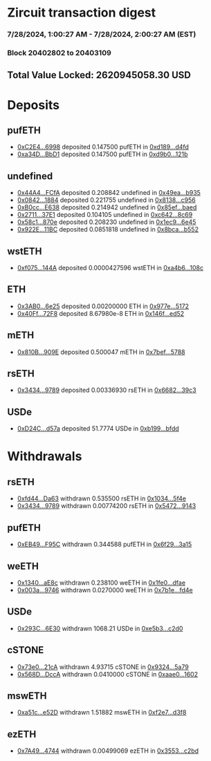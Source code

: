 # Zircuit transaction digest
### 7/28/2024, 1:00:27 AM - 7/28/2024, 2:00:27 AM (EST)
### Block 20402802 to 20403109

## Total Value Locked: 2620945058.30 USD

# Deposits
## pufETH
- [0xC2E4...6998](https://etherscan.io/address/0xC2E47aBd5568E2ddb41eB9a043C9a3E40A916998) deposited 0.147500 pufETH in [0xd189...d4fd](https://etherscan.io/tx/0xC2E47aBd5568E2ddb41eB9a043C9a3E40A916998)
- [0xa34D...BbD1](https://etherscan.io/address/0xa34Dd7F9978DaD868662F7Ff305EbFC25413BbD1) deposited 0.147500 pufETH in [0xd9b0...121b](https://etherscan.io/tx/0xa34Dd7F9978DaD868662F7Ff305EbFC25413BbD1)
## undefined
- [0x44A4...FCfA](https://etherscan.io/address/0x44A4a20fB54Fa3D72FFAE4411FE64421FD3EFCfA) deposited 0.208842 undefined in [0x49ea...b935](https://etherscan.io/tx/0x44A4a20fB54Fa3D72FFAE4411FE64421FD3EFCfA)
- [0x0842...1884](https://etherscan.io/address/0x0842a37Ad117E54bcF55DBAd8D25464343931884) deposited 0.221755 undefined in [0x8138...c956](https://etherscan.io/tx/0x0842a37Ad117E54bcF55DBAd8D25464343931884)
- [0xB0cc...E638](https://etherscan.io/address/0xB0cce1DE2A11E2dF10a4Dfd3fa2848a00CfCE638) deposited 0.214942 undefined in [0x85ef...baed](https://etherscan.io/tx/0xB0cce1DE2A11E2dF10a4Dfd3fa2848a00CfCE638)
- [0x2711...37E1](https://etherscan.io/address/0x27114BaE2E325EBD6aA798d47274137D42C237E1) deposited 0.104105 undefined in [0xc642...8c69](https://etherscan.io/tx/0x27114BaE2E325EBD6aA798d47274137D42C237E1)
- [0x58c1...870e](https://etherscan.io/address/0x58c15bdd984D48a0a9Ef8327db02486421E3870e) deposited 0.208230 undefined in [0x1ec9...6e45](https://etherscan.io/tx/0x58c15bdd984D48a0a9Ef8327db02486421E3870e)
- [0x922E...11BC](https://etherscan.io/address/0x922EDc4Cb63c8F10a72a52B36Ddc7f5CA6e111BC) deposited 0.0851818 undefined in [0x8bca...b552](https://etherscan.io/tx/0x922EDc4Cb63c8F10a72a52B36Ddc7f5CA6e111BC)
## wstETH
- [0xf075...144A](https://etherscan.io/address/0xf075F1A0cA854871b4D81530d84003bB05cE144A) deposited 0.0000427596 wstETH in [0xa4b6...108c](https://etherscan.io/tx/0xf075F1A0cA854871b4D81530d84003bB05cE144A)
## ETH
- [0x3AB0...6e25](https://etherscan.io/address/0x3AB0c8FA461aFB34C3590E16afE294d2677C6e25) deposited 0.00200000 ETH in [0x977e...5172](https://etherscan.io/tx/0x3AB0c8FA461aFB34C3590E16afE294d2677C6e25)
- [0x40Ff...72F8](https://etherscan.io/address/0x40FffF2180909FC2aB0A81639CCA3820cA4172F8) deposited 8.67980e-8 ETH in [0x146f...ed52](https://etherscan.io/tx/0x40FffF2180909FC2aB0A81639CCA3820cA4172F8)
## mETH
- [0x810B...909E](https://etherscan.io/address/0x810B20A2Fb24826A30cd69C076E0d7EC30Bf909E) deposited 0.500047 mETH in [0x7bef...5788](https://etherscan.io/tx/0x810B20A2Fb24826A30cd69C076E0d7EC30Bf909E)
## rsETH
- [0x3434...9789](https://etherscan.io/address/0x34349c5569e7B846c3558961552D2202760A9789) deposited 0.00336930 rsETH in [0x6682...39c3](https://etherscan.io/tx/0x34349c5569e7B846c3558961552D2202760A9789)
## USDe
- [0xD24C...d57a](https://etherscan.io/address/0xD24Cfe2d0fa81369ca6291c28ac5426e16B6d57a) deposited 51.7774 USDe in [0xb199...bfdd](https://etherscan.io/tx/0xD24Cfe2d0fa81369ca6291c28ac5426e16B6d57a)
# Withdrawals
## rsETH
- [0xfd44...Da63](https://etherscan.io/address/0xfd4415Fbc3A34e5e182D6AEC7ab3CDA76b21Da63) withdrawn 0.535500 rsETH in [0x1034...5f4e](https://etherscan.io/tx/0xfd4415Fbc3A34e5e182D6AEC7ab3CDA76b21Da63)
- [0x3434...9789](https://etherscan.io/address/0x34349c5569e7B846c3558961552D2202760A9789) withdrawn 0.00774200 rsETH in [0x5472...9143](https://etherscan.io/tx/0x34349c5569e7B846c3558961552D2202760A9789)
## pufETH
- [0xEB49...F95C](https://etherscan.io/address/0xEB4965BF5eAdC707FDbF4c25a4AaB97D199CF95C) withdrawn 0.344588 pufETH in [0x6f29...3a15](https://etherscan.io/tx/0xEB4965BF5eAdC707FDbF4c25a4AaB97D199CF95C)
## weETH
- [0x1340...aE8c](https://etherscan.io/address/0x13404C6b3935a5975C79D3bC1A22cC97098faE8c) withdrawn 0.238100 weETH in [0x1fe0...dfae](https://etherscan.io/tx/0x13404C6b3935a5975C79D3bC1A22cC97098faE8c)
- [0x003a...9746](https://etherscan.io/address/0x003a27F490Fae4af78d8f929e3Cf1a08D9079746) withdrawn 0.0270000 weETH in [0x7b1e...fd4e](https://etherscan.io/tx/0x003a27F490Fae4af78d8f929e3Cf1a08D9079746)
## USDe
- [0x293C...6E30](https://etherscan.io/address/0x293C6937D8D82e05B01335F7B33FBA0c8e256E30) withdrawn 1068.21 USDe in [0xe5b3...c2d0](https://etherscan.io/tx/0x293C6937D8D82e05B01335F7B33FBA0c8e256E30)
## cSTONE
- [0x73e0...21cA](https://etherscan.io/address/0x73e0F7352502C58B09056C6ce7CF5698286121cA) withdrawn 4.93715 cSTONE in [0x9324...5a79](https://etherscan.io/tx/0x73e0F7352502C58B09056C6ce7CF5698286121cA)
- [0x568D...DccA](https://etherscan.io/address/0x568DdEaC4ca7AC5b8b8d67cAeFbF5bd5b033DccA) withdrawn 0.0410000 cSTONE in [0xaae0...1602](https://etherscan.io/tx/0x568DdEaC4ca7AC5b8b8d67cAeFbF5bd5b033DccA)
## mswETH
- [0xa51c...e52D](https://etherscan.io/address/0xa51c3957D7a293F4A914A440c8A30a52968ae52D) withdrawn 1.51882 mswETH in [0xf2e7...d3f8](https://etherscan.io/tx/0xa51c3957D7a293F4A914A440c8A30a52968ae52D)
## ezETH
- [0x7A49...4744](https://etherscan.io/address/0x7A493Be5c2ce014cD049Bf178a1ac0Db1B434744) withdrawn 0.00499069 ezETH in [0x3553...c2bd](https://etherscan.io/tx/0x7A493Be5c2ce014cD049Bf178a1ac0Db1B434744)
